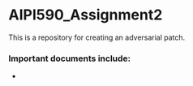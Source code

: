 # AIPI590_Assignment2
This is a repository for creating an adversarial patch. 

### Important documents include:
- 
